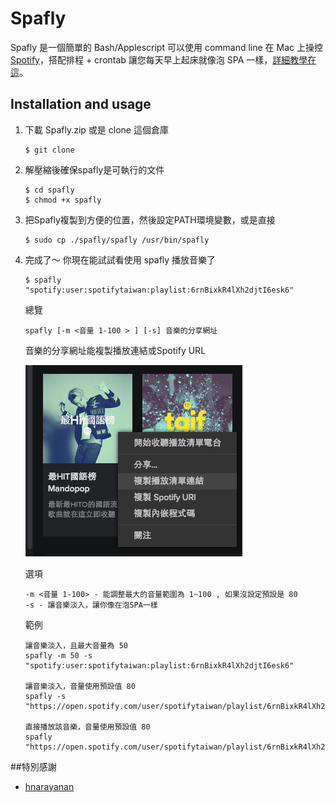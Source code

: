 # Spafly
Spafly 是一個簡單的 Bash/Applescript 可以使用 command line 在 Mac 上操控 [Spotify](https://www.spotify.com)，搭配排程 + crontab 讓您每天早上起床就像泡 SPA 一樣，[詳細教學在這](http://fuyaode.logdown.com/posts/283389-ininder-makes-mac-spotify-advanced-alarm-clock)。

## Installation and usage
1. 下載 Spafly.zip 或是 clone 這個倉庫
    ````
    $ git clone 
    ````

2. 解壓縮後確保spafly是可執行的文件
    ````
    $ cd spafly
    $ chmod +x spafly
    ````

3. 把Spafly複製到方便的位置，然後設定PATH環境變數，或是直接
    ````
    $ sudo cp ./spafly/spafly /usr/bin/spafly
    ````

4. 完成了～ 你現在能試試看使用 spafly 播放音樂了
    ````
    $ spafly "spotify:user:spotifytaiwan:playlist:6rnBixkR4lXh2djtI6esk6"
    ````
    總覽
    ````
    spafly [-m <音量 1-100 > ] [-s] 音樂的分享網址
    ````
    音樂的分享網址能複製播放連結或Spotify URL

    ![音樂分享網址](https://github.com/FuYaoDe/Spafly/blob/master/url_example.png?raw=true)

    選項
    ````
    -m <音量 1-100> - 能調整最大的音量範圍為 1~100 , 如果沒設定預設是 80
    -s - 讓音樂淡入，讓你像在泡SPA一樣
    ````
    範例
    ````
    讓音樂淡入，且最大音量為 50
    spafly -m 50 -s "spotify:user:spotifytaiwan:playlist:6rnBixkR4lXh2djtI6esk6"

    讓音樂淡入，音量使用預設值 80
    spafly -s "https://open.spotify.com/user/spotifytaiwan/playlist/6rnBixkR4lXh2djtI6esk6"
    
    直接播放該音樂，音量使用預設值 80
    spafly "https://open.spotify.com/user/spotifytaiwan/playlist/6rnBixkR4lXh2djtI6esk6"
    ````

##特別感謝
* [hnarayanan](https://github.com/hnarayanan)
